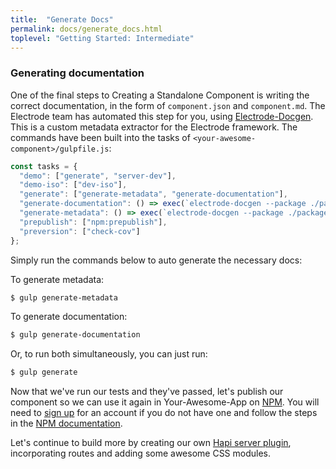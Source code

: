 ```yaml
---
title:  "Generate Docs"
permalink: docs/generate_docs.html
toplevel: "Getting Started: Intermediate"
---
```


### Generating documentation

One of the final steps to Creating a Standalone Component is writing the correct documentation, in the form of `component.json` and `component.md`. The Electrode team has automated this step for you, using [Electrode-Docgen](https://github.com/electrode-io/electrode-docgen). This is a custom metadata extractor for the Electrode framework. The commands have been built into the tasks of `<your-awesome-component>/gulpfile.js`:

```javascript
const tasks = {
  "demo": ["generate", "server-dev"],
  "demo-iso": ["dev-iso"],
  "generate": ["generate-metadata", "generate-documentation"],
  "generate-documentation": () => exec(`electrode-docgen --package ./package.json --src ./src --markdown components.md`),
  "generate-metadata": () => exec(`electrode-docgen --package ./package.json --src ./src --metadata components.json`),
  "prepublish": ["npm:prepublish"],
  "preversion": ["check-cov"]
};
```

Simply run the commands below to auto generate the necessary docs:

To generate metadata:

```bash
$ gulp generate-metadata
```

To generate documentation:

```bash
$ gulp generate-documentation
```

Or, to run both simultaneously, you can just run:

```bash
$ gulp generate
```

Now that we've run our tests and they've passed, let's publish our component so we can use it again in Your-Awesome-App on [NPM](https://docs.npmjs.com/getting-started/publishing-npm-packages). You will need to [sign up](https://www.npmjs.com/signup) for an account if you do not have one and follow the steps in the [NPM documentation](https://docs.npmjs.com/getting-started/creating-node-modules).


Let's continue to build more by creating our own [Hapi server plugin](build_server_plugin.html), incorporating routes and adding some awesome CSS modules.
